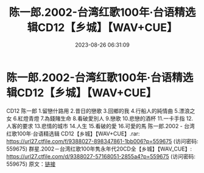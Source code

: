 ﻿---
title: 陈一郎.2002-台湾红歌100年·台语精选辑CD12【乡城】【WAV+CUE】
date: 2023-08-26 06:31:09
categories: WAV车载音乐、镜像
tags: 华语中文
---
# 陈一郎.2002-台湾红歌100年·台语精选辑CD12【乡城】【WAV+CUE】

CD12 陈一郎
1.留戀什路用
2.昔日的戀歌
3.回鄉的我
4.行船人的純情曲
5.漂浪之女
6.紅燈青燈
7.為錢賭生命
8.看破愛別人
9.戀歌
10.悲戀的酒杯
11.一卡手指
12.人客的要求
13.悲情的城市
14.人生
15.看破的愛
16.可愛的馬
陈一郎.2002 - 台湾红歌100年·台语精选辑 CD12【乡城】【WAV+CUE】.rar: https://url27.ctfile.com/f/9388027-898347861-1bb006?p=559675
(访问密码: 559675)
群星.2002－台湾红歌100年隽永年代20CD全【乡城】【WAV_CUE】: https://url27.ctfile.com/d/9388027-57168051-2855a4?p=559675
(访问密码: 559675)
原文：[链接](https://blog.sina.com.cn/s/blog_1647c7e760103138t.html)